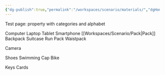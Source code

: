 ```yaml
---
{"dg-publish":true,"permalink":"/workspaces/scenario/materials/","dgHomeLink":true,"dgPassFrontmatter":false}
---
```



Test page: property with categories and alphabet



Computer
	Laptop
	Tablet
	Smartphone
[[Workspaces/Scenario/Pack|Pack]]
	Backpack
	Suitcase
	Run Pack
	Waistpack
	
Camera

Shoes
Swimming Cap
Bike

Keys
Cards
